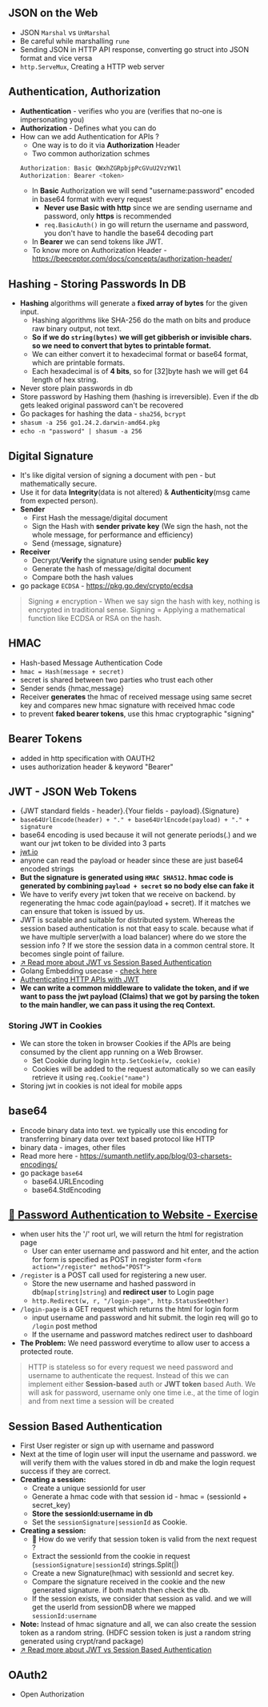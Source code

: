## JSON on the Web

- JSON `Marshal` vs `UnMarshal`
- Be careful while marshalling `rune`
- Sending JSON in HTTP API response, converting go struct into JSON format and vice versa
- `http.ServeMux`, Creating a HTTP web server

## Authentication, Authorization

- **Authentication** - verifies who you are (verifies that no-one is impersonating you)
- **Authorization** - Defines what you can do
- How can we add Authentication for APIs ?
  - One way is to do it via **Authorization** Header
  - Two common authorization schmes
  ```java
  Authorization: Basic QWxhZGRpbjpPcGVuU2VzYW1l
  Authorization: Bearer <token>
  ```
  - In **Basic** Authorization we will send "username:password" encoded in base64 format with every request
    - **Never use Basic with http** since we are sending username and password, only **https** is recommended
    - `req.BasicAuth()` in go will return the username and password, you don't have to handle the base64 decoding part
  - In **Bearer** we can send tokens like JWT.
  - To know more on Authorization Header - https://beeceptor.com/docs/concepts/authorization-header/

## Hashing - Storing Passwords In DB

- **Hashing** algorithms will generate a **fixed array of bytes** for the given input.
  - Hashing algorithms like SHA-256 do the math on bits and produce raw binary output, not text.
  - **So if we do `string(bytes)` we will get gibberish or invisible chars. so we need to convert that bytes to printable format.**
  - We can either convert it to hexadecimal format or base64 format, which are printable formats.
  - Each hexadecimal is of **4 bits**, so for [32]byte hash we will get 64 length of hex string.
- Never store plain passwords in db
- Store password by Hashing them (hashing is irreversible). Even if the db gets leaked original password can't be recovered
- Go packages for hashing the data - `sha256`, `bcrypt`
- `shasum -a 256 go1.24.2.darwin-amd64.pkg`
- `echo -n "password" | shasum -a 256`

## Digital Signature

- It's like digital version of signing a document with pen - but mathematically secure.
- Use it for data **Integrity**(data is not altered) & **Authenticity**(msg came from expected person).
- **Sender**
  - First Hash the message/digital document
  - Sign the Hash with **sender private key** (We sign the hash, not the whole message, for performance and efficiency)
  - Send {message, signature}
- **Receiver**
  - Decrypt/**Verify** the signature using sender **public key**
  - Generate the hash of message/digital document
  - Compare both the hash values
- go package `ECDSA` - https://pkg.go.dev/crypto/ecdsa

> Signing ≠ encryption - When we say sign the hash with key, nothing is encrypted in traditional sense. Signing = Applying a mathematical function like ECDSA or RSA on the hash.

## HMAC

- Hash-based Message Authentication Code
- `hmac = Hash(message + secret)`
- secret is shared between two parties who trust each other
- Sender sends {hmac,message}
- Receiver **generates** the hmac of received message using same secret key and compares new hmac signature with received hmac code
- to prevent **faked bearer tokens**, use this hmac cryptographic "signing"

## Bearer Tokens

- added in http specification with OAUTH2
- uses authorization header & keyword "Bearer"

## JWT - JSON Web Tokens

- {JWT standard fields - header}.{Your fields - payload}.{Signature}
- `base64UrlEncode(header) + "." + base64UrlEncode(payload) + "." + signature`
- base64 encoding is used because it will not generate periods(.) and we want our jwt token to be divided into 3 parts
- [jwt.io](https://jwt.io)
- anyone can read the payload or header since these are just base64 encoded strings
- **But the signature is generated using `HMAC SHA512`. hmac code is generated by combining `payload + secret` so no body else can fake it**
- We have to verify every jwt token that we receive on backend. by regenerating the hmac code again(payload + secret). If it matches we can ensure that token is issued by us.
- JWT is scalable and suitable for distributed system. Whereas the session based authentication is not that easy to scale. because what if we have multiple server(with a load balancer) where do we store the session info ? If we store the session data in a common central store. It becomes single point of failure.
- [↗️ Read more about JWT vs Session Based Authentication](https://coherent-candle-2b4.notion.site/Session-based-vs-JWT-Authentication-1e39541981aa4d36b14bffbb40308641?pvs=4)
- Golang Embedding usecase - [check here](internal/05_jwt_auth_api.go)
- [Authenticating HTTP APIs with JWT](internal/05_jwt_auth_api.go)
- **We can write a common middleware to validate the token, and if we want to pass the jwt payload (Claims) that we got by parsing the token to the main handler, we can pass it using the req Context.**

### Storing JWT in Cookies

- We can store the token in browser Cookies if the APIs are being consumed by the client app running on a Web Browser.
  - Set Cookie during login `http.SetCookie(w, cookie)`
  - Cookies will be added to the request automatically so we can easily retrieve it using `req.Cookie("name")`
- Storing jwt in cookies is not ideal for mobile apps

## base64

- Encode binary data into text. we typically use this encoding for transferring binary data over text based protocol like HTTP
- binary data - images, other files
- Read more here - https://sumanth.netlify.app/blog/03-charsets-encodings/
- go package `base64`
  - base64.URLEncoding
  - base64.StdEncoding

## [💎 Password Authentication to Website - Exercise](internal/SessionBasedAndJWTAuthenticationExercise/01-PasswordBasedAuth/password_based_auth.go)

- when user hits the '/' root url, we will return the html for registration page
  - User can enter username and password and hit enter, and the action for form is specified as POST in register form `<form action="/register" method="POST">`
- `/register` is a POST call used for registering a new user.
  - Store the new username and hashed password in db(`map[string]string`) and **redirect user** to Login page
  - `http.Redirect(w, r, "/login-page", http.StatusSeeOther)`
- `/login-page` is a GET request which returns the html for login form
  - input username and password and hit submit. the login req will go to `/login` post method
  - If the username and password matches redirect user to dashboard
- **The Problem:** We need password everytime to allow user to access a protected route.

> HTTP is stateless so for every request we need password and username to authenticate the request. Instead of this we can implement either **Session-based** auth or **JWT token** based Auth. We will ask for password, username only one time i.e., at the time of login and from next time a session will be created

## Session Based Authentication

- First User register or sign up with username and password
- Next at the time of login user will input the username and password. we will verify them with the values stored in db and make the login request success if they are correct.
- **Creating a session:**
  - Create a unique sessionId for user
  - Generate a hmac code with that session id - hmac = (sessionId + secret_key)
  - **Store the sessionId:username in db**
  - Set the `sessionSignature|sessionId` as Cookie.
- **Creating a session:**
  - 🫆 How do we verify that session token is valid from the next request ?
  - Extract the sessionId from the cookie in request (`sessionSignature|sessionId`) strings.Split(|)
  - Create a new Signature(hmac) with sessionId and secret key.
  - Compare the signature received in the cookie and the new generated signature. if both match then check the db.
  - If the session exists, we consider that session as valid. and we will get the userId from sessionDB where we mapped `sessionId:username`
- **Note:** Instead of hmac signature and all, we can also create the session token as a random string. (HDFC session token is just a random string generated using crypt/rand package)
- [↗️ Read more about JWT vs Session Based Authentication](https://coherent-candle-2b4.notion.site/Session-based-vs-JWT-Authentication-1e39541981aa4d36b14bffbb40308641?pvs=4)

## OAuth2

- Open Authorization
